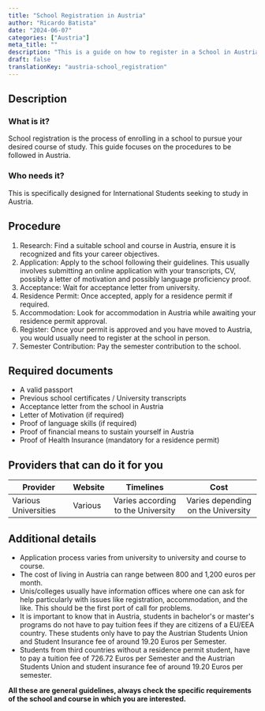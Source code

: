 ```yaml
---
title: "School Registration in Austria"
author: "Ricardo Batista"
date: "2024-06-07"
categories: ["Austria"]
meta_title: ""
description: "This is a guide on how to register in a School in Austria, specifically for international students. It also provides details on the cost of living in Austria, and the process of securing a residence permit."
draft: false
translationKey: "austria-school_registration"
---
```


## Description
### What is it?
School registration is the process of enrolling in a school to pursue your desired course of study. This guide focuses on the procedures to be followed in Austria.

### Who needs it?
This is specifically designed for International Students seeking to study in Austria.

## Procedure
1. Research: Find a suitable school and course in Austria, ensure it is recognized and fits your career objectives.
2. Application: Apply to the school following their guidelines. This usually involves submitting an online application with your transcripts, CV, possibly a letter of motivation and possibly language proficiency proof.
3. Acceptance: Wait for acceptance letter from university. 
4. Residence Permit: Once accepted, apply for a residence permit if required.
5. Accommodation: Look for accommodation in Austria while awaiting your residence permit approval.
6. Register: Once your permit is approved and you have moved to Austria, you would usually need to register at the school in person.
7. Semester Contribution: Pay the semester contribution to the school. 

## Required documents
- A valid passport
- Previous school certificates / University transcripts
- Acceptance letter from the school in Austria
- Letter of Motivation (if required)
- Proof of language skills (if required)
- Proof of financial means to sustain yourself in Austria
- Proof of Health Insurance (mandatory for a residence permit)

## Providers that can do it for you

| Provider        |     Website     |     Timelines    |       Cost      |
| --------------- | --------------- |  :-------------: | :-------------: |
| Various Universities    |  Various       |      Varies according to the University      |        Varies depending on the University      |

## Additional details
- Application process varies from university to university and course to course.
- The cost of living in Austria can range between 800 and 1,200 euros per month.
- Unis/colleges usually have information offices where one can ask for help particularly with issues like registration, accommodation, and the like. This should be the first port of call for problems.
- It is important to know that in Austria, students in bachelor's or master's programs do not have to pay tuition fees if they are citizens of a EU/EEA country. These students only have to pay the Austrian Students Union and Student Insurance fee of around 19.20 Euros per Semester.
- Students from third countries without a residence permit student, have to pay a tuition fee of 726.72 Euros per Semester and the Austrian Students Union and student insurance fee of around 19.20 Euros per semester. 

**All these are general guidelines, always check the specific requirements of the school and course in which you are interested.**